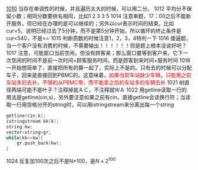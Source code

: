[1010](https://blog.csdn.net/Luowaterbi/article/details/114150529) 当存在单调性的时候，并且遍历太大的时候，可以用二分。
1012 平均分不保留小数；相同分数要排名相同，比如1 2 3 3 5 
1014 注意审题，17：00之后不能新开服务，但已经在办理的是可以继续的；另外以cur表示时间的结束。比如cur=5，说明已经过去了5分钟，而不是第5分钟开始，所以循环的终止条件是cur<540，不是<=
1015 判断质数的时候注意1，2，3，4特判一下
1016 傻逼题，当一个客户没有消费的时候，不需要输出！！！！！！但是题上根本没说好吧？
1017 注意，可能窗口当前空闲，但没有顾客来；那么窗口要等到客户来，它下一次空闲的时间不是前一次时间+顾客服务时间，而是顾客到来时间+服务时间
1018 一开始想简单了，直接把所有的算一起了，实际上不是的。只有去的时候可以分配车子，回来是直接回到PBMC的。这意味着，<font color=red>如果当前车站缺少车辆，只能用之前车站多的去补，不够的从PBMC带，而不能拿之后的车站多的车辆去补</font>
1021 树直径两端可能不是叶子？注释掉就ＡＣ，不注释就ＷＡ
1022 用getline读取一行的用法是getline(cin,s)，另外要注意如果之前有cin，直接getline会读换行符；当读取一行用空格分开的string时，可以用istringstream来分离出每一个string
```C++
getline(cin,k);
istringstream kk(k);
string kw;
vector<string>gr;
while(kk>>kw){
    gr.push_back(kw);
}
```
1024 反复加100次之后不是N\*100，是$N\times 2^100$




































































































































































































